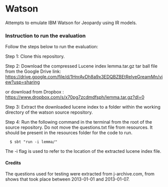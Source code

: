 # Watson
Attempts to emulate IBM Watson for Jeopardy using IR models.

### Instruction to run the evaluation

Follow the steps below to run the evaluation:

Step 1: Clone this repository.

Step 2: Download the compressed Lucene index lemma.tar.gz tar ball file from the Google Drive link: https://drive.google.com/file/d/1HnrAvDh8a9x3EDQBZBEtRelyeGreamMn/view?usp=sharing

or download from Dropbox : https://www.dropbox.com/s/x70pg7zcdmdfsph/lemma.tar.gz?dl=0

Step 3: Extract the downloaded lucene index to a folder within the working directory of the watson source repository.

Step 4: Run the following command in the terminal from the root of the source repository. Do not move the questions.txt file from resources. It should be present in the resources folder for the code to run.
```
  $ sbt "run -i lemma/"
```

The -i flag is used to refer to the location of the extracted lucene index file.

#### Credits
The questions used for testing were extracted from j-archive.com, from shows that took place between 2013-01-01 and 2013-01-07.
